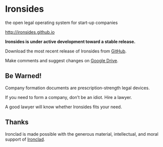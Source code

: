# Ironsides

the open legal operating system for start-up companies

<http://ironsides.github.io>

**Ironsides is under active development toward a stable release.**

Download the most recent release of Ironsides from [GitHub][Releases].

Make comments and suggest changes on [Google Drive][Drive].

## Be Warned!

Company formation documents are prescription-strength legal devices.

If you need to form a company, don’t be an idiot. Hire a lawyer.

A good lawyer will know whether Ironsides fits your need.

## Thanks

Ironclad is made possible with the generous material, intellectual, and
moral support of [Ironclad][Ironclad].

[Drive]: https://drive.google.com/folderview?id=0B4WQgvqBs9InbmxhVGVCSm9xeFE&usp=sharing

[Ironclad]: https://www.ironclad.ai

[Releases]: https://github.com/ironsides/ironsides/releases
